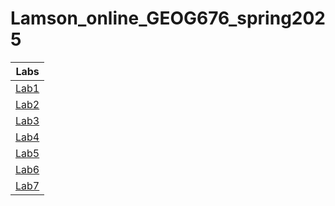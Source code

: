 # Lamson_online_GEOG676_spring2025

| Labs                         |
| -----------------------------|
|[Lab1](Labs/Lab1/README.md)   |
|[Lab2](Labs/Lab2/)            |
|[Lab3](Labs/Lab3/)            |
|[Lab4](Labs/Lab4/)            |
|[Lab5](Labs/Lab5/)            |
|[Lab6](Labs/Lab6/)   |
|[Lab7](Labs/Lab7/Lab7_Code.py)   |